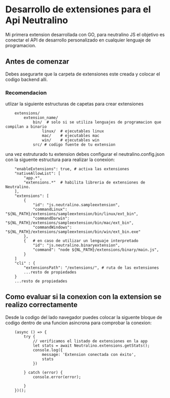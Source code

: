 # Desarrollo de extensiones para el Api Neutralino

Mi primera extension desarrollada con GO, para neutralino JS
el objetivo es conectar el API de desarrollo personalizado en 
cualquier lenguaje de programacion.

## Antes de comenzar
Debes asegurarte que la carpeta de extensiones este creada
y colocar el codigo backend alli.

### Recomendacion
utlizar la siguiente estructuras de capetas para crear extensiones

```
    extensions/
        extension_name/
            bin/  # solo si se utiliza lenguajes de programacion que compilan a binario
                linux/  # ejecutables linux
                mac/    # ejecutables mac
                win/    # ejecutables win
            src/ # codigo fuente de tu extension
```

una vez estruturado tu extension debes configurar el neutralino.config.json con la 
siguente estructura para realizar la conexion:

```
    "enableExtensions": true, # activa las extensiones
    "nativeAllowList": [
        "app.*",
        "extensions.*"  # habilita libreria de extensiones de Neutralino. 
    ],
    "extensions": [
        {
            "id": "js.neutralino.sampleextension",
            "commandLinux": "${NL_PATH}/extensions/sampleextension/bin/linux/ext_bin",
            "commandDarwin": "${NL_PATH}/extensions/sampleextension/bin/mac/ext_bin",
            "commandWindows": "${NL_PATH}/extensions/sampleextension/bin/win/ext_bin.exe"
        },
        {   # en caso de utilizar un lenguaje interpretado
            "id": "js.neutralino.binaryextension",
            "command": "node ${NL_PATH}/extensions/binary/main.js",
        }
    ]
    "cli" : {
        "extensionsPath": "/extensions/", # ruta de las extensiones
        ...resto de propiedades
    }
    ...resto de propiedades
```

## Como evaluar si la conexion con la extension se realizo correctamente
Desde la codigo del lado navegador puedes colocar la siguente bloque de codigo
dentro de una funcion asincrona para comprobar la conexion:

```
    (async () => {
        try {
            // verificamos el listado de extensiones en la app
            let stats = await Neutralino.extensions.getStats();
            console.log({
                message: 'Extension conectada con éxito',
                stats
            })
        
        } catch (error) {
            console.error(error);

        }
    })();
```

